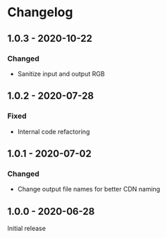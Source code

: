 # Changelog

## 1.0.3 - 2020-10-22

### Changed

- Sanitize input and output RGB

## 1.0.2 - 2020-07-28

### Fixed

- Internal code refactoring

## 1.0.1 - 2020-07-02

### Changed

- Change output file names for better CDN naming

## 1.0.0 - 2020-06-28

Initial release
